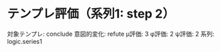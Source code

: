<!--
@zettel_type: unknown
@description: 分類不能。手動で確認が必要。
-->

# テンプレ評価（系列1: step 2）

対象テンプレ: conclude
意図的変化: refute
μ評価: 3
φ評価: 2
ψ評価: 2
系列: logic.series1
